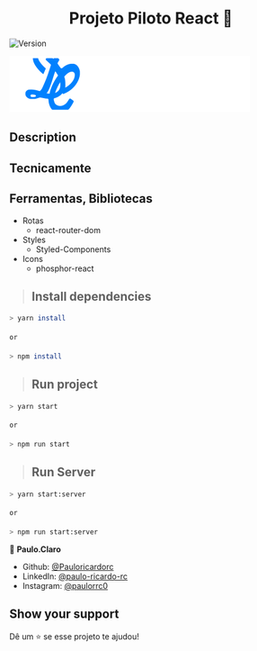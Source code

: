 <h1 align="center">Projeto Piloto React 🚀 </h1>
<p>
  <img alt="Version" src="https://img.shields.io/badge/version-1.0-blue.svg?cacheSeconds=2592000" />
</p>

![Imagem referencia do projeto](./src/assets/logo.svg)

## Description


## Tecnicamente


## Ferramentas, Bibliotecas
* Rotas
  * react-router-dom
* Styles
  * Styled-Components
* Icons
  * phosphor-react

> ## Install dependencies
```sh
> yarn install

or

> npm install
```

> ## Run project
```sh
> yarn start

or

> npm run start
```

> ## Run Server
```sh
> yarn start:server

or

> npm run start:server
```
👤 **Paulo.Claro**

* Github: [@Pauloricardorc](https://github.com/Pauloricardorc)
* LinkedIn: [@paulo-ricardo-rc](https://linkedin.com/in/paulo-ricardo-rc)
* Instagram: [@paulorrc0](https://instagram.com/paulorrc0)

## Show your support

Dê um ⭐️ se esse projeto te ajudou!